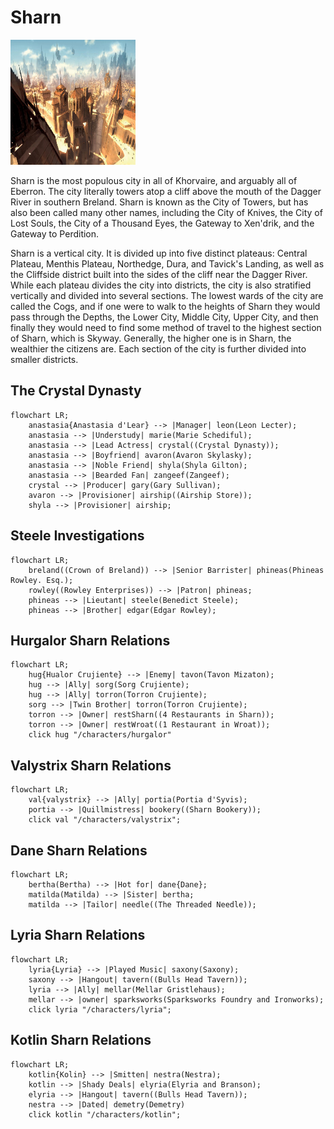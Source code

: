 # Sharn

<img src="/images/places/sharn.jpg" style="width: 200px; height: 200px" class="rounded-full float-left"/>

Sharn is the most populous city in all of Khorvaire, and arguably all of Eberron. The city literally towers atop a cliff above the mouth of the Dagger River in southern Breland. Sharn is known as the City of Towers, but has also been called many other names, including the City of Knives, the City of Lost Souls, the City of a Thousand Eyes, the Gateway to Xen'drik, and the Gateway to Perdition.

Sharn is a vertical city. It is divided up into five distinct plateaus: Central Plateau, Menthis Plateau, Northedge, Dura, and Tavick's Landing, as well as the Cliffside district built into the sides of the cliff near the Dagger River. While each plateau divides the city into districts, the city is also stratified vertically and divided into several sections. The lowest wards of the city are called the Cogs, and if one were to walk to the heights of Sharn they would pass through the Depths, the Lower City, Middle City, Upper City, and then finally they would need to find some method of travel to the highest section of Sharn, which is Skyway. Generally, the higher one is in Sharn, the wealthier the citizens are. Each section of the city is further divided into smaller districts.

## The Crystal Dynasty

```mermaid
flowchart LR;
    anastasia{Anastasia d'Lear} --> |Manager| leon(Leon Lecter);
    anastasia --> |Understudy| marie(Marie Schediful);
    anastasia --> |Lead Actress| crystal((Crystal Dynasty));
    anastasia --> |Boyfriend| avaron(Avaron Skylasky);
    anastasia --> |Noble Friend| shyla(Shyla Gilton);
    anastasia --> |Bearded Fan| zangeef(Zangeef);
    crystal --> |Producer| gary(Gary Sullivan);
    avaron --> |Provisioner| airship((Airship Store));
    shyla --> |Provisioner| airship;
```

## Steele Investigations

```mermaid
flowchart LR;
    breland((Crown of Breland)) --> |Senior Barrister| phineas(Phineas Rowley. Esq.);
    rowley((Rowley Enterprises)) --> |Patron| phineas;
    phineas --> |Lieutant| steele(Benedict Steele);
    phineas --> |Brother| edgar(Edgar Rowley);
```

## Hurgalor Sharn Relations

```mermaid
flowchart LR;
    hug{Hualor Crujiente} --> |Enemy| tavon(Tavon Mizaton);
    hug --> |Ally| sorg(Sorg Crujiente);
    hug --> |Ally| torron(Torron Crujiente);
    sorg --> |Twin Brother| torron(Torron Crujiente);
    torron --> |Owner| restSharn((4 Restaurants in Sharn));
    torron --> |Owner| restWroat((1 Restaurant in Wroat));
    click hug "/characters/hurgalor"
```

## Valystrix Sharn Relations

```mermaid
flowchart LR;
    val{valystrix} --> |Ally| portia(Portia d'Syvis);
    portia --> |Quillmistress| bookery((Sharn Bookery));
    click val "/characters/valystrix";
```

## Dane Sharn Relations

```mermaid
flowchart LR;
    bertha(Bertha) --> |Hot for| dane{Dane};
    matilda(Matilda) --> |Sister| bertha;
    matilda --> |Tailor| needle((The Threaded Needle));
```

## Lyria Sharn Relations

```mermaid
flowchart LR;
    lyria{Lyria} --> |Played Music| saxony(Saxony);
    saxony --> |Hangout| tavern((Bulls Head Tavern));
    lyria --> |Ally| mellar(Mellar Gristlehaus);
    mellar --> |owner| sparksworks(Sparksworks Foundry and Ironworks);
    click lyria "/characters/lyria";
```

## Kotlin Sharn Relations

```mermaid
flowchart LR;
    kotlin{Kolin} --> |Smitten| nestra(Nestra);
    kotlin --> |Shady Deals| elyria(Elyria and Branson);
    elyria --> |Hangout| tavern((Bulls Head Tavern));
    nestra --> |Dated| demetry(Demetry)
    click kotlin "/characters/kotlin";
```
